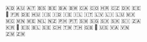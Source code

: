 🇦🇩 🇦🇺 🇦🇹 🇧🇸 🇧🇪 🇧🇦 🇧🇼 🇨🇦 🇨🇴 🇭🇷 🇨🇿 🇩🇰 🇪🇪  
🏴󠁧󠁢󠁥󠁮󠁧󠁿 🇫🇷 🇩🇪 🇭🇺 🇮🇸 🇮🇩 🇮🇪 🇮🇱 🇮🇹 🇱🇻 🇱🇮 🇱🇺 🇲🇽  
🇲🇨 🇲🇳 🇲🇪 🇳🇱 🇳🇿 🇵🇭 🇵🇹 🇸🇲 🇸🇬 🇸🇽 🇸🇰 🇸🇮 🇿🇦  
🇰🇷 🏴󠁧󠁢󠁳󠁣󠁴󠁿 🇪🇸 🇧🇱 🇸🇪 🇨🇭 🇹🇼 🇹🇭 🇬🇧 🏴󠁧󠁢󠁷󠁬󠁳󠁿 🇺🇸 🇻🇦 🇻🇳  
🇿🇲 🇿🇼 
